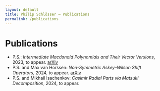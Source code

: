 ```yaml
---
layout: default
title: Philip Schlösser – Publications
permalink: /publications
---
```

# Publications
* P.S.: *Intermediate Macdonald Polynomials and Their Vector Versions*, 2023,
to appear. [arXiv][intermediate]
* P.S. and Max van Horssen: *Non-Symmetric Askey–Wilson Shift Operators*, 2024,
to appear. [arXiv][nsso]
* P.S. and Mikhail Isachenkov: *Casimir Radial Parts via Matsuki Decomposition*, 2024, to appear.

[intermediate]: https://arxiv.org/abs/2310.17362
[nsso]: https://arxiv.org/abs/2412.03169
